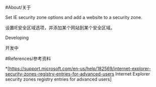 #About/关于

Set IE security zone options and add a website to a security zone.

设置IE安全区域选项，并添加某个网站到某个安全区域。

Developing

开发中

#References/参考资料

*[https://support.microsoft.com/en-us/help/182569/internet-explorer-security-zones-registry-entries-for-advanced-users Internet Explorer security zones registry entries for advanced users]

